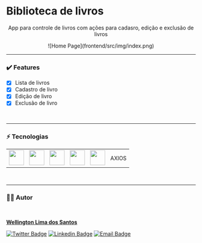 # Biblioteca de livros
<p align="center">App para controle de livros com ações para cadasro, edição e exclusão de livros</p>
<p align="center">
![Home Page](frontend/src/img/index.png)
</p>
<hr>

### :heavy_check_mark: Features
- [x] Lista de livros
- [x] Cadastro de livro
- [x] Edição de livro
- [x] Exclusão de livro
<br>
<hr>

### ⚡ Tecnologias
<table>
 <tr>
  <td><img src="https://cdn.jsdelivr.net/gh/devicons/devicon/icons/html5/html5-plain-wordmark.svg" width="40" height="40"/></td>
  <td><img src="https://cdn.jsdelivr.net/gh/devicons/devicon/icons/css3/css3-plain-wordmark.svg" width="40" height="40"/></td>
  <td><img src="https://cdn.jsdelivr.net/gh/devicons/devicon/icons/typescript/typescript-original.svg" width="40" height="40"/></td>
  <td><img src="https://cdn.jsdelivr.net/gh/devicons/devicon/icons/react/react-original-wordmark.svg" width="40" height="40"/></td>
  <td><img src="https://cdn.jsdelivr.net/gh/devicons/devicon/icons/express/express-original-wordmark.svg" width="40" height="40"/></td>
  <td>AXIOS</td>
 </tr>
</table>
<br>
<hr>

### :technologist: Autor
<a href="https://github.com/wellington-lima">
 <img style="border-radius: 50%;" src="https://avatars.githubusercontent.com/u/11821851?v=4" width="100px;" alt=""/>
 <br />
 <p><b>Wellington Lima dos Santos</b></sub></a> <a href="https://github.com/wellington-lima" title="GitHub"></a></p>


[![Twitter Badge](https://img.shields.io/badge/-@Welling52805950-1ca0f1?style=flat-square&labelColor=1ca0f1&logo=twitter&logoColor=white&link=https://twitter.com/Welling52805950)](https://twitter.com/Welling52805950) [![Linkedin Badge](https://img.shields.io/badge/-Wellington-blue?style=flat-square&logo=Linkedin&logoColor=white&link=https://www.linkedin.com/in/wellington-lima-dos-santos-13343143/)](https://www.linkedin.com/in/wellington-lima-dos-santos-13343143/) 
[![Email Badge](https://img.shields.io/badge/-wellington@sophysistemas.com-c14438?style=flat-square&logo=Gmail&color=11ab3a&logoColor=white&link=mailto:wellington@sophysistemas.com)](mailto:wellington@sophysistemas.com)
